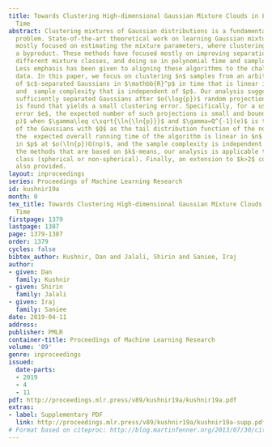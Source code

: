 ```yaml
---
title: Towards Clustering High-dimensional Gaussian Mixture Clouds in Linear Running
  Time
abstract: Clustering mixtures of Gaussian distributions is a fundamental and challenging
  problem. State-of-the-art theoretical work on learning Gaussian mixture models has
  mostly focused on estimating the mixture parameters, where clustering is given as
  a byproduct. These methods have focused mostly on improving separation bounds for
  different mixture classes, and doing so in polynomial time and sample complexity.
  Less emphasis has been given to aligning these algorithms to the challenges of big
  data. In this paper, we focus on clustering $n$ samples from an arbitrary mixture
  of $c$-separated Gaussians in $\mathbb{R}^p$ in time that is linear in $p$ and $n$,
  and  sample complexity that is independent of $p$. Our analysis suggests that for
  sufficiently separated Gaussians after $o(\log{p})$ random projections a good direction
  is found that yields a small clustering error. Specifically, for a user-specified
  error $e$, the expected number of such projections is small and bounded by $o(\ln
  p)$ when $\gamma\leq c\sqrt{\ln{\ln{p}}}$ and $\gamma=Q^{-1}(e)$ is the separation
  of the Gaussians with $Q$ as the tail distribution function of the normal distribution.  Consequently,
  the  expected overall running time of the algorithm is linear in $n$ and quasi-linear
  in $p$ at $o(\ln{p})O(np)$, and the sample complexity is independent of $p$. Unlike
  the methods that are based on $k$-means, our analysis is applicable to any mixture
  class (spherical or non-spherical). Finally, an extension to $k>2$ components is
  also provided.
layout: inproceedings
series: Proceedings of Machine Learning Research
id: kushnir19a
month: 0
tex_title: Towards Clustering High-dimensional Gaussian Mixture Clouds in Linear Running
  Time
firstpage: 1379
lastpage: 1387
page: 1379-1387
order: 1379
cycles: false
bibtex_author: Kushnir, Dan and Jalali, Shirin and Saniee, Iraj
author:
- given: Dan
  family: Kushnir
- given: Shirin
  family: Jalali
- given: Iraj
  family: Saniee
date: 2019-04-11
address: 
publisher: PMLR
container-title: Proceedings of Machine Learning Research
volume: '89'
genre: inproceedings
issued:
  date-parts:
  - 2019
  - 4
  - 11
pdf: http://proceedings.mlr.press/v89/kushnir19a/kushnir19a.pdf
extras:
- label: Supplementary PDF
  link: http://proceedings.mlr.press/v89/kushnir19a/kushnir19a-supp.pdf
# Format based on citeproc: http://blog.martinfenner.org/2013/07/30/citeproc-yaml-for-bibliographies/
---
```

